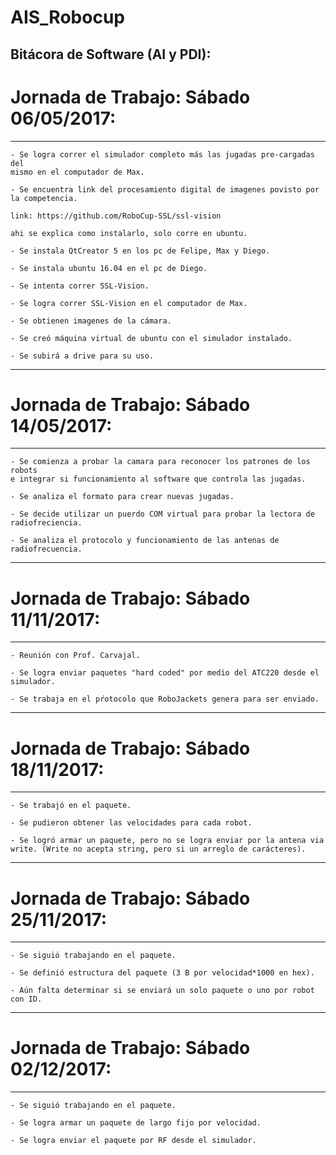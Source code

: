 # AIS_Robocup

## Bitácora de Software (AI y PDI):

# Jornada de Trabajo: Sábado 06/05/2017:

-----------------------------------------------------------------------------

	- Se logra correr el simulador completo más las jugadas pre-cargadas del
	mismo en el computador de Max.

	- Se encuentra link del procesamiento digital de imagenes povisto por
	la competencia.

	link: https://github.com/RoboCup-SSL/ssl-vision

	ahi se explica como instalarlo, solo corre en ubuntu.

	- Se instala QtCreator 5 en los pc de Felipe, Max y Diego.

	- Se instala ubuntu 16.04 en el pc de Diego.

	- Se intenta correr SSL-Vision.

	- Se logra correr SSL-Vision en el computador de Max.

	- Se obtienen imagenes de la cámara.

	- Se creó máquina virtual de ubuntu con el simulador instalado.

	- Se subirá a drive para su uso.

-----------------------------------------------------------------------------

# Jornada de Trabajo: Sábado 14/05/2017:

-----------------------------------------------------------------------------
        
	- Se comienza a probar la camara para reconocer los patrones de los robots
	e integrar si funcionamiento al software que controla las jugadas.
	
	- Se analiza el formato para crear nuevas jugadas.
	
	- Se decide utilizar un puerdo COM virtual para probar la lectora de radiofreciencia.
	
	- Se analiza el protocolo y funcionamiento de las antenas de radiofrecuencia. 
	
	
-----------------------------------------------------------------------------

# Jornada de Trabajo: Sábado 11/11/2017:

-----------------------------------------------------------------------------
        
	- Reunión con Prof. Carvajal.

	- Se logra enviar paquetes "hard coded" por medio del ATC220 desde el simulador.
	
	- Se trabaja en el pŕotocolo que RoboJackets genera para ser enviado.
	
	
-----------------------------------------------------------------------------

# Jornada de Trabajo: Sábado 18/11/2017:

-----------------------------------------------------------------------------
        
	- Se trabajó en el paquete.
	
	- Se pudieron obtener las velocidades para cada robot.
	
	- Se logró armar un paquete, pero no se logra enviar por la antena via write. (Write no acepta string, pero si un arreglo de carácteres).
	
	
-----------------------------------------------------------------------------

# Jornada de Trabajo: Sábado 25/11/2017:

-----------------------------------------------------------------------------
        
	- Se siguió trabajando en el paquete.
	
	- Se definió estructura del paquete (3 B por velocidad*1000 en hex).

	- Aún falta determinar si se enviará un solo paquete o uno por robot con ID.
		
	
-----------------------------------------------------------------------------

# Jornada de Trabajo: Sábado 02/12/2017:

-----------------------------------------------------------------------------
        
	- Se siguió trabajando en el paquete.
	
	- Se logra armar un paquete de largo fijo por velocidad.
	
	- Se logra enviar el paquete por RF desde el simulador.
	
	
